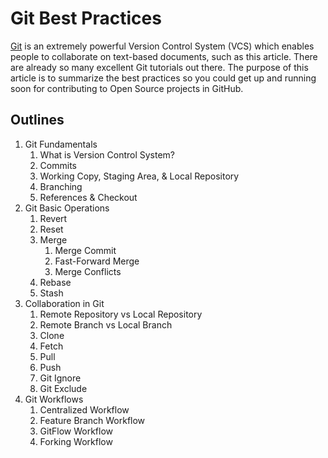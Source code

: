 # Git Best Practices

[Git](https://git-scm.com/) is an extremely powerful Version Control System (VCS) which enables people to collaborate on text-based documents, such as this article. There are already so many excellent Git tutorials out there. The purpose of this article is to summarize the best practices so you could get up and running soon for contributing to Open Source projects in GitHub.

## Outlines

1. Git Fundamentals
    1. What is Version Control System?
    2. Commits
    3. Working Copy, Staging Area, & Local Repository
    4. Branching
    5. References & Checkout
2. Git Basic Operations
    1. Revert
    2. Reset
    3. Merge
        1. Merge Commit
        2. Fast-Forward Merge
        3. Merge Conflicts
    4. Rebase
    5. Stash
3. Collaboration in Git
    1. Remote Repository vs Local Repository
    2. Remote Branch vs Local Branch
    3. Clone
    4. Fetch
    5. Pull
    6. Push
    7. Git Ignore
    8. Git Exclude
4. Git Workflows
    1. Centralized Workflow
    2. Feature Branch Workflow
    3. GitFlow Workflow
    4. Forking Workflow
